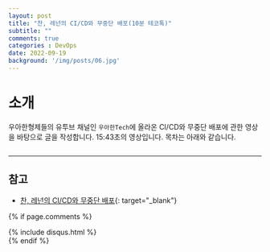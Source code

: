 ```yaml
---
layout: post
title: "찬, 레넌의 CI/CD와 무중단 배포(10분 테코톡)"
subtitle: ""
comments: true
categories : DevOps
date: 2022-09-19
background: '/img/posts/06.jpg'
---
```


# 소개
우아한형제들의 유투브 채널인 `우아한Tech`에 올라온 CI/CD와 무중단 배포에 관한 영상을 바탕으로 글을 작성합니다.
15:43초의 영상입니다.
목차는 아래와 같습니다.
```
```

---
## 참고
- [찬, 레넌의 CI/CD와 무중단 배포](https://m.youtube.com/watch?v=sIPU_VkrguI){: target="_blank"}


{% if page.comments %}
<div id="post-disqus" class="container">
{% include disqus.html %}
</div>
{% endif %}
